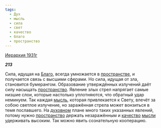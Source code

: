 ```yaml
---
tags:
  - Дух
  - мысль
  - сила
  - свет
  - качество
  - благо
  - пространство
---
```

[Иерархия 1931г](https://127.0.0.1:4002/agni/1931)

___213___

Сила, идущая на [Благо](../../../tags/#благо), всегда умножается в [пространстве](../../../tags/#[пространство](../../../tags/#пространство)), и получается связь с высшими сферами. Но сила, идущая от зла, становится бумерангом. Образование утверждённых излучений даёт силу насыщать [пространство](../../../tags/#пространство). Явление злых стрел напрягает самые низшие слои, которые настолько уплотняются, что обратный удар неминуем. Так каждая [мысль](../../../tags/#мысль), которая привлекается к Свету, влечёт за собою светлое излучение, но заражённая стрела может вонзиться в темя пославшего. На [духовном](../../../tags/#Дух) плане много таких указанных явлений, потому нужно [пространство](../../../tags/#пространство) держать незаражённым и [качество](../../../tags/#качество) [мысли](../../../tags/#мысль) удерживать высоким. Так можно явить сознательную кооперацию.   

